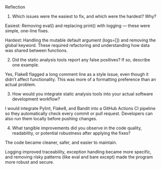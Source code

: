 Reflection

1. Which issues were the easiest to fix, and which were the hardest? Why?

Easiest: Removing eval() and replacing print() with logging — these were simple, one-line fixes.

Hardest: Handling the mutable default argument (logs=[]) and removing the global keyword. These required refactoring and understanding how data was shared between functions.

2. Did the static analysis tools report any false positives? If so, describe one example.

Yes, Flake8 flagged a long comment line as a style issue, even though it didn’t affect functionality. This was more of a formatting preference than an actual problem.

3. How would you integrate static analysis tools into your actual software development workflow?

I would integrate Pylint, Flake8, and Bandit into a GitHub Actions CI pipeline so they automatically check every commit or pull request. Developers can also run them locally before pushing changes.

4. What tangible improvements did you observe in the code quality, readability, or potential robustness after applying the fixes?

The code became cleaner, safer, and easier to maintain.

Logging improved traceability, exception handling became more specific, and removing risky patterns (like eval and bare except) made the program more robust and secure.
